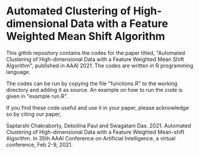 # Automated Clustering of High-dimensional Data with a Feature Weighted Mean Shift Algorithm

This githib repository contains the codes for the paper titled, "Automated Clustering of High-dimensional Data with a Feature Weighted Mean Shift Algorithm", published in AAAI 2021. The codes are written in R programming language.

The codes can be run by copying the file "functions.R" to the working directory and adding it as source. An example on how to run the code is given in "example run.R".

If you find these code useful and use it in your paper, please acknowledge so by citing our paper,

Saptarshi Chakraborty, Debolina Paul and Swagatam Das. 2021.  Automated Clustering of High-dimensional Data with a Feature Weighted Mean-shift Algorithm. In  35th AAAI Conference on Artificial Intelligence, a virtual conference, Feb 2-9, 2021. 
